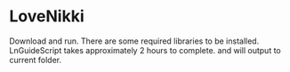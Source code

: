 # LoveNikki
Download and run.
There are some required libraries to be installed.
LnGuideScript takes approximately 2 hours to complete. and will output to current folder.
